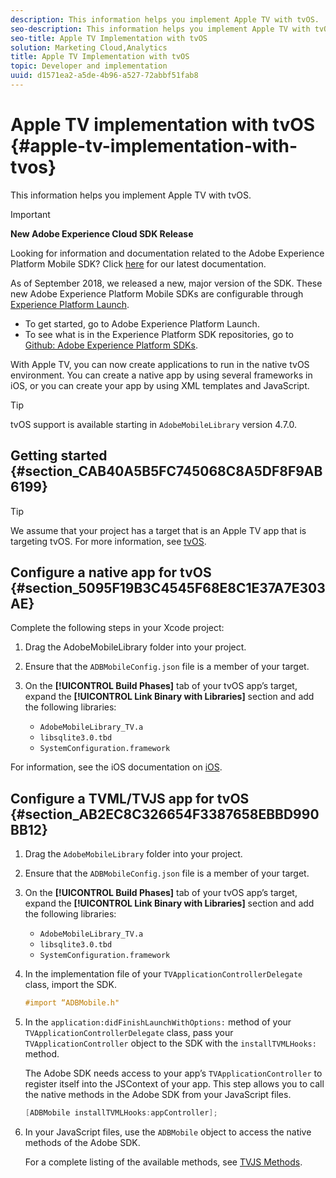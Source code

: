 ```yaml
---
description: This information helps you implement Apple TV with tvOS.
seo-description: This information helps you implement Apple TV with tvOS.
seo-title: Apple TV Implementation with tvOS
solution: Marketing Cloud,Analytics
title: Apple TV Implementation with tvOS
topic: Developer and implementation
uuid: d1571ea2-a5de-4b96-a527-72abbf51fab8
---
```


# Apple TV implementation with tvOS {#apple-tv-implementation-with-tvos}

This information helps you implement Apple TV with tvOS.

>[!IMPORTANT]
>
>**New Adobe Experience Cloud SDK Release**
>
>Looking for information and documentation related to the Adobe Experience Platform Mobile SDK? Click [here](https://aep-sdks.gitbook.io/docs/) for our latest documentation.
>
>As of September 2018, we released a new, major version of the SDK. These new Adobe Experience Platform Mobile SDKs are configurable through [Experience Platform Launch](https://www.adobe.com/experience-platform/launch.html).
>
>* To get started, go to Adobe Experience Platform Launch.
>* To see what is in the Experience Platform SDK repositories, go to [Github: Adobe Experience Platform SDKs](https://github.com/Adobe-Marketing-Cloud/acp-sdks).


With Apple TV, you can now create applications to run in the native tvOS environment. You can create a native app by using several frameworks in iOS, or you can create your app by using XML templates and JavaScript.

>[!TIP]
>
>tvOS support is available starting in `AdobeMobileLibrary` version 4.7.0.

## Getting started {#section_CAB40A5B5FC745068C8A5DF8F9AB6199}

>[!TIP]
>
>We assume that your project has a target that is an Apple TV app that is targeting tvOS. For more information, see [tvOS](https://developer.apple.com/tvos/documentation/).

## Configure a native app for tvOS {#section_5095F19B3C4545F68E8C1E37A7E303AE}

Complete the following steps in your Xcode project:

1. Drag the AdobeMobileLibrary folder into your project. 
1. Ensure that the `ADBMobileConfig.json` file is a member of your target. 
1. On the **[!UICONTROL Build Phases]** tab of your tvOS app’s target, expand the **[!UICONTROL Link Binary with Libraries]** section and add the following libraries:

   * `AdobeMobileLibrary_TV.a` 
   * `libsqlite3.0.tbd`
   * `SystemConfiguration.framework`

For information, see the iOS documentation on [iOS](https://developer.apple.com/ios/resources/).

## Configure a TVML/TVJS app for tvOS {#section_AB2EC8C326654F3387658EBBD990BB12}

1. Drag the `AdobeMobileLibrary` folder into your project. 
1. Ensure that the `ADBMobileConfig.json` file is a member of your target. 
1. On the **[!UICONTROL Build Phases]** tab of your tvOS app’s target, expand the **[!UICONTROL Link Binary with Libraries]** section and add the following libraries:

    * `AdobeMobileLibrary_TV.a` 
    * `libsqlite3.0.tbd` 
    * `SystemConfiguration.framework`

1. In the implementation file of your `TVApplicationControllerDelegate` class, import the SDK.

   ```objective-c
   #import “ADBMobile.h"
   ```

1. In the `application:didFinishLaunchWithOptions:` method of your `TVApplicationControllerDelegate` class, pass your `TVApplicationController` object to the SDK with the `installTVMLHooks:` method.

   The Adobe SDK needs access to your app’s `TVApplicationController` to register itself into the JSContext of your app. This step allows you to call the native methods in the Adobe SDK from your JavaScript files.

   ```objective-c
   [ADBMobile installTVMLHooks:appController];
   ```

1. In your JavaScript files, use the `ADBMobile` object to access the native methods of the Adobe SDK.

   For a complete listing of the available methods, see [TVJS Methods](/help/ios/apple-tv-implementation-tvos/tvjs-methods.md).

